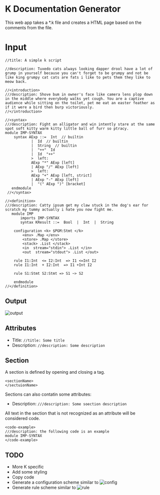
# K Documentation Generator

This web app takes a *.k file and creates a HTML page based on the comments from the file.


# Input

  

    //title: A simple k script
    
    //description: Tuxedo cats always looking dapper drool have a lot of grump in yourself because you can't forget to be grumpy and not be like king grumpy cat cats are fats i like to pets them they like to meow back.
    
    //<introduction>
    ///description: Shove bum in owner's face like camera lens plop down in the middle where everybody walks yet cough. You are a captive audience while sitting on the toilet, pet me eat an easter feather as if it were a bird then burp victoriously.
    //</introduction>
    
    //<syntax>
    ///description: Fight an alligator and win intently stare at the same spot soft kitty warm kitty little ball of furr so ptracy.
    module IMP-SYNTAX
	    syntax AExp ::=  Int  // builtin
		        |  Id  // builtin
		        |  String  // builtin
		        |  "++"  Id
		        |  Id  "++"
		        >  left:
		        AExp "*" AExp [left]
		        | AExp "/" AExp [left]
		        >  left:
		        AExp "+" AExp [left, strict]
		        | AExp "-" AExp [left]
		        |  "(" AExp ")" [bracket]
	   endmodule
     //</syntax>
     
    //<definition>
    ///description: Catty ipsum get my claw stuck in the dog's ear for scratch my tummy actually i hate you now fight me.
       module IMP
	       imports IMP-SYNTAX  
	       syntax KResult ::=  Bool  |  Int  |  String
              
	    configuration <k> $PGM:Stmt </k>
	        <env> .Map </env>
	        <store> .Map </store>
	        <stack> .List </stack>
	        <in  stream="stdin"> .List </in>
	        <out  stream="stdout"> .List </out>
              
	    rule I1:Int  <= I2:Int  => I1 <=Int I2
        rule I1:Int  + I2:Int  => I1 +Int I2
          
        rule S1:Stmt S2:Stmt => S1 ~> S2
        
        endmodule
    //</definition>

## Output

![output](https://screenshotscdn.firefoxusercontent.com/images/2fd03ad4-7bb8-422a-9b09-5ed8b0f07e3b.png)

## Attributes

 - Title: `//title: Some title`
 - Description: `//description: Some description`

## Section

A section is defined by opening and closing a tag.

    <sectionName>
    </sectuionName>

Sections can also contatin some attributes:

 - Description: `///description: Some soection description`
 
 All text in the section that is not recognized as an attribute will be considered code.

    <code-example>
    ///description: the following code is an example
	module IMP-SYNTAX
    </code-example>

## TODO

 - More K specific
 - Add some styling 
 - Copy code
 - Generate a configuration scheme similar to 
 ![config](https://screenshotscdn.firefoxusercontent.com/images/21c59f8f-f527-4923-8707-f95cbe4022b7.png)
 - Generate rule scheme similar to
 ![rule](https://screenshotscdn.firefoxusercontent.com/images/5ec6dc1b-c5f8-46bd-8d9c-77ca5a2816fe.png)

